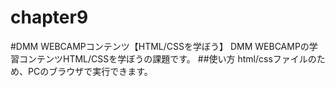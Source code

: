 # chapter9
#DMM WEBCAMPコンテンツ【HTML/CSSを学ぼう】
DMM WEBCAMPの学習コンテンツHTML/CSSを学ぼうの課題です。
##使い方
html/cssファイルのため、PCのブラウザで実行できます。
